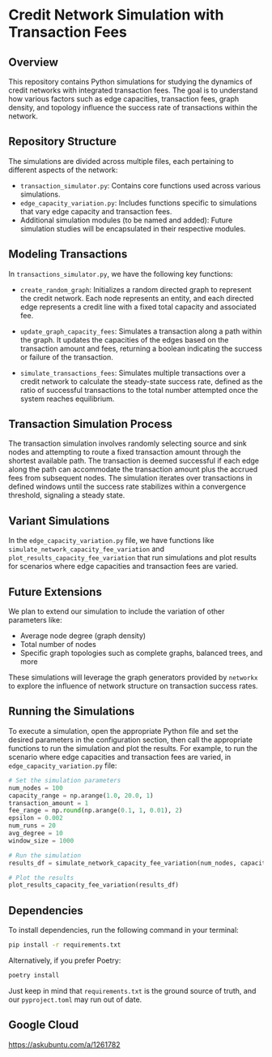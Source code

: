 # Credit Network Simulation with Transaction Fees

## Overview
This repository contains Python simulations for studying the dynamics of credit networks with integrated transaction fees. The goal is to understand how various factors such as edge capacities, transaction fees, graph density, and topology influence the success rate of transactions within the network.

## Repository Structure

The simulations are divided across multiple files, each pertaining to different aspects of the network:

- `transaction_simulator.py`: Contains core functions used across various simulations.
- `edge_capacity_variation.py`: Includes functions specific to simulations that vary edge capacity and transaction fees.
- Additional simulation modules (to be named and added): Future simulation studies will be encapsulated in their respective modules. 

## Modeling Transactions

In `transactions_simulator.py`, we have the following key functions:

- `create_random_graph`: Initializes a random directed graph to represent the credit network. Each node represents an entity, and each directed edge represents a credit line with a fixed total capacity and associated fee.

- `update_graph_capacity_fees`: Simulates a transaction along a path within the graph. It updates the capacities of the edges based on the transaction amount and fees, returning a boolean indicating the success or failure of the transaction.

- `simulate_transactions_fees`: Simulates multiple transactions over a credit network to calculate the steady-state success rate, defined as the ratio of successful transactions to the total number attempted once the system reaches equilibrium.

## Transaction Simulation Process

The transaction simulation involves randomly selecting source and sink nodes and attempting to route a fixed transaction amount through the shortest available path. The transaction is deemed successful if each edge along the path can accommodate the transaction amount plus the accrued fees from subsequent nodes. The simulation iterates over transactions in defined windows until the success rate stabilizes within a convergence threshold, signaling a steady state.

## Variant Simulations

In the `edge_capacity_variation.py` file, we have functions like `simulate_network_capacity_fee_variation` and `plot_results_capacity_fee_variation` that run simulations and plot results for scenarios where edge capacities and transaction fees are varied.

## Future Extensions

We plan to extend our simulation to include the variation of other parameters like:

- Average node degree (graph density)
- Total number of nodes
- Specific graph topologies such as complete graphs, balanced trees, and more

These simulations will leverage the graph generators provided by `networkx` to explore the influence of network structure on transaction success rates.

## Running the Simulations

To execute a simulation, open the appropriate Python file and set the desired parameters in the configuration section, then call the appropriate functions to run the simulation and plot the results. For example, to run the scenario where edge capacities and transaction fees are varied, in `edge_capacity_variation.py` file:

```python
# Set the simulation parameters
num_nodes = 100
capacity_range = np.arange(1.0, 20.0, 1)
transaction_amount = 1
fee_range = np.round(np.arange(0.1, 1, 0.01), 2)
epsilon = 0.002
num_runs = 20
avg_degree = 10
window_size = 1000

# Run the simulation
results_df = simulate_network_capacity_fee_variation(num_nodes, capacity_range, transaction_amount, fee_range, epsilon, window_size, num_runs, avg_degree)

# Plot the results
plot_results_capacity_fee_variation(results_df)
```

## Dependencies

To install dependencies, run the following command in your terminal:

```sh
pip install -r requirements.txt
```

Alternatively, if you prefer Poetry:
```sh
poetry install
```
Just keep in mind that `requirements.txt` is the ground source of truth, and our `pyproject.toml` may run out of date.


## Google Cloud

https://askubuntu.com/a/1261782



[//]: # ()
[//]: # ()
[//]: # (## Modeling)

[//]: # ()
[//]: # (Each edge \&#40; &#40;u_i, u_j&#41; \&#41; in the network is characterized by a credit limit \&#40; c_{ij} \&#41; and a transaction fee \&#40; f_{ij} \&#41;. The credit limit is the maximum credit that node \&#40; u_i \&#41; extends to node \&#40; u_j \&#41;, and the transaction fee is the cost charged by node \&#40; u_i \&#41; to route a payment to \&#40; u_j \&#41;.)

[//]: # ()
[//]: # (A transaction path \&#40; p \&#41; from the start node \&#40; u_s \&#41; to the end node \&#40; u_t \&#41; is successful if the payment amount \&#40; p \&#41; is within the credit limits and can cover the transaction fees imposed by the subsequent nodes along the path.)

[//]: # ()
[//]: # (![Four node credit network with fees]&#40;/mnt/data/cr2.png&#41;)

[//]: # ()
[//]: # (*Figure: Four node credit network with fees*)

[//]: # ()
[//]: # (The introduction of fees disrupts the traditional cycle reachability property of credit networks, affecting the network's liquidity and transaction success rates.)

[//]: # ()
[//]: # (### Functions)

[//]: # ()
[//]: # (- `create_random_graph&#40;num_nodes, avg_degree, fixed_total_capacity&#41;`: Initializes the credit network graph with given nodes, average degree, and fixed capacity for each edge.)

[//]: # (- `update_graph_capacity_fees&#40;G, path, transaction_amount, fee&#41;`: Processes a transaction along a path, updates edge capacities, and checks for transaction success.)

[//]: # (- `simulate_transactions_fees&#40;G, num_nodes, epsilon, fee, transaction_amount, window_size&#41;`: Simulates transactions and calculates the steady-state success probability.)

[//]: # (- `plot_results&#40;df&#41;`: Generates plots to visualize the simulation results.)

[//]: # ()
[//]: # (## Simulation Variants)

[//]: # ()
[//]: # (The simulations investigate the following variants:)

[//]: # ()
[//]: # (- `simulate_network_capacity_fee_variation`: Examines how edge capacity and transaction fees affect the transaction success rate.)

[//]: # (- Future simulation plans include varying the average node degree, fees for fixed edge capacity, total number of nodes, and exploring specific graph topologies such as complete graphs, balanced trees, barbell graphs, and more, as provided by the `networkx` package.)

[//]: # ()
[//]: # (## Topology)

[//]: # ()
[//]: # (We utilize various graph generators from `networkx` to study the influence of network topology on transaction success rates. Some of the classic graphs we plan to analyze include:)

[//]: # ()
[//]: # (- Complete graphs &#40;`nx.complete_graph`&#41;)

[//]: # (- Balanced trees &#40;`nx.balanced_tree`&#41;)

[//]: # (- Barbell graphs &#40;`nx.barbell_graph`&#41;)

[//]: # (- Circular ladder graphs &#40;`nx.circular_ladder_graph`&#41;)

[//]: # (- And more...)

[//]: # ()
[//]: # (## Simulation and Results)

[//]: # ()
[//]: # (### Implementation)

[//]: # ()
[//]: # (The simulations are implemented in Python using the `networkx` package. The key functions are:)

[//]: # ()
[//]: # (- `plot_results_capacity_fee_variation`: Plots the results of the capacity and fee variation simulation.)

[//]: # (- `simulate_network_capacity_fee_variation`: Runs the network simulation for varying capacities and fees.)

[//]: # ()
[//]: # (### Configuration)

[//]: # ()
[//]: # (The simulations can be configured with different parameters. Here's an example setup:)

[//]: # ()
[//]: # (```python)

[//]: # (# Example configuration &#40;subject to change&#41;)

[//]: # (num_nodes = 100  # Total number of nodes)

[//]: # (capacity_range = np.arange&#40;1.0, 20.0, 1&#41;  # Range of edge capacities)

[//]: # (transaction_amount = 1  # Fixed transaction amount)

[//]: # (fee_range = np.round&#40;np.arange&#40;0.1, 1, 0.01&#41;, 2&#41;  # Range of transaction fees)

[//]: # (epsilon = 0.002  # Convergence threshold)

[//]: # (num_runs = 20  # Number of simulation runs per network configuration)

[//]: # (avg_degree = 10  # Average node degree &#40;graph density&#41;)

[//]: # (window_size = 1000  # Number of transactions per simulation window)

[//]: # (```)

[//]: # (Note that the configuration will vary based on the specific simulation being conducted.)

[//]: # ()
[//]: # (### Configuration)
